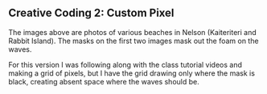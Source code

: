 ## Creative Coding 2: Custom Pixel

The images above are photos of various beaches in Nelson (Kaiteriteri and Rabbit Island). The masks on the first two images mask out the foam on the waves.

For this version I was following along with the class tutorial videos and making a grid of pixels, but I have the grid drawing only where the mask is black, creating absent space where the waves should be. 
